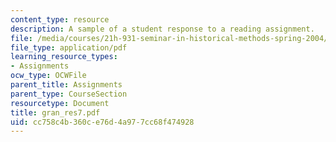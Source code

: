```yaml
---
content_type: resource
description: A sample of a student response to a reading assignment.
file: /media/courses/21h-931-seminar-in-historical-methods-spring-2004/cc758c4b360ce76d4a977cc68f474928_gran_res7.pdf
file_type: application/pdf
learning_resource_types:
- Assignments
ocw_type: OCWFile
parent_title: Assignments
parent_type: CourseSection
resourcetype: Document
title: gran_res7.pdf
uid: cc758c4b-360c-e76d-4a97-7cc68f474928
---
```

